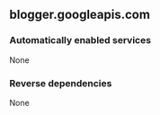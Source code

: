 ## blogger.googleapis.com

### Automatically enabled services

None

### Reverse dependencies

None
